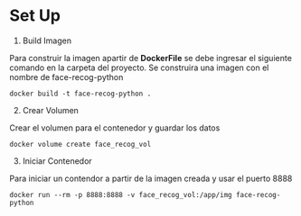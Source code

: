 # Set Up

1. Build Imagen

Para construir la imagen apartir de **DockerFile** se debe ingresar el siguiente comando en la carpeta del proyecto.
Se construira una imagen con el nombre de face-recog-python

```
docker build -t face-recog-python .
```

2. Crear Volumen

Crear el volumen para el contenedor y guardar los datos

```
docker volume create face_recog_vol
```

3. Iniciar Contenedor

Para iniciar un contendor a partir de la imagen creada y usar el puerto 8888

```
docker run --rm -p 8888:8888 -v face_recog_vol:/app/img face-recog-python
```
